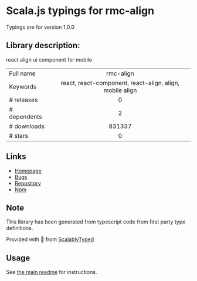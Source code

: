
# Scala.js typings for rmc-align

Typings are for version 1.0.0

## Library description:
react align ui component for mobile

|                    |                 |
| ------------------ | :-------------: |
| Full name          | rmc-align |
| Keywords           | react, react-component, react-align, align, mobile align |
| # releases         | 0 |
| # dependents       | 2 |
| # downloads        | 831337 |
| # stars            | 0 |

## Links
- [Homepage](http://github.com/react-component/m-align)
- [Bugs](http://github.com/react-component/m-align/issues)
- [Repository](https://github.com/react-component/m-align)
- [Npm](https://www.npmjs.com/package/rmc-align)
    


## Note
This library has been generated from typescript code from first party type definitions.

Provided with :purple_heart: from [ScalablyTyped](https://github.com/oyvindberg/ScalablyTyped)

## Usage
See [the main readme](../../readme.md) for instructions.


